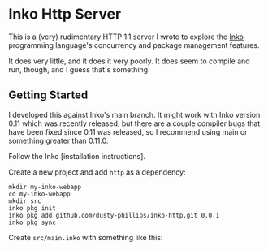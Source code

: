 # Inko Http Server

This is a (very) rudimentary HTTP 1.1 server I wrote to explore the [Inko](https://inko-lang.org)
programming language's concurrency and package management features.

It does very little, and it does it very poorly. It does seem to compile and run, though, and
I guess that's something.

## Getting Started

I developed this against Inko's main branch. It might work with Inko version 0.11 which was recently
released, but there are a couple compiler bugs that have been fixed since 0.11 was released, so
I recommend using main or something greater than 0.11.0.

Follow the Inko [installation instructions].

Create a new project and add `http` as a dependency:

```
mkdir my-inko-webapp
cd my-inko-webapp
mkdir src
inko pkg init
inko pkg add github.com/dusty-phillips/inko-http.git 0.0.1
inko pkg sync
```

Create `src/main.inko` with something like this:

```

```
